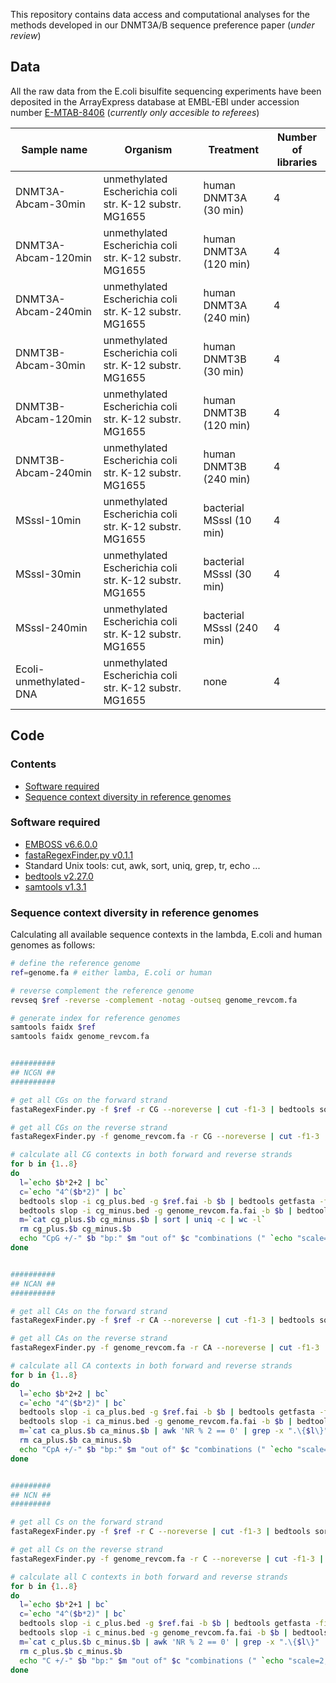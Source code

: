 This repository contains data access and computational analyses for the methods developed in our DNMT3A/B sequence preference paper (*under review*)


## Data

All the raw data from the E.coli bisulfite sequencing experiments have been deposited in the ArrayExpress database at EMBL-EBI under accession number [E-MTAB-8406](https://www.ebi.ac.uk/arrayexpress/experiments/E-MTAB-8406) (*currently only accesible to referees*)

Sample name | Organism | Treatment | Number of libraries
------------|----------|-----------|--------------------
DNMT3A-Abcam-30min | unmethylated Escherichia coli str. K-12 substr. MG1655 | human DNMT3A	(30 min) | 4 
DNMT3A-Abcam-120min | unmethylated Escherichia coli str. K-12 substr. MG1655 | human DNMT3A	(120 min) | 4 
DNMT3A-Abcam-240min | unmethylated Escherichia coli str. K-12 substr. MG1655 | human DNMT3A	(240 min) | 4
DNMT3B-Abcam-30min | unmethylated Escherichia coli str. K-12 substr. MG1655 | human DNMT3B	(30 min) | 4
DNMT3B-Abcam-120min | unmethylated Escherichia coli str. K-12 substr. MG1655 | human DNMT3B	(120 min) | 4
DNMT3B-Abcam-240min | unmethylated Escherichia coli str. K-12 substr. MG1655 | human DNMT3B	(240 min) | 4
MSssI-10min | unmethylated Escherichia coli str. K-12 substr. MG1655 | bacterial MSssI (10 min) | 4
MSssI-30min | unmethylated Escherichia coli str. K-12 substr. MG1655 | bacterial MSssI (30 min) | 4
MSssI-240min | unmethylated Escherichia coli str. K-12 substr. MG1655 | bacterial MSssI (240 min) | 4
Ecoli-unmethylated-DNA | unmethylated Escherichia coli str. K-12 substr. MG1655 | none | 4	



## Code

### Contents

- [Software required](README.md#software-required)
- [Sequence context diversity in reference genomes](README.md#sequence-context-diversity-in-reference-genomes)



### Software required

- [EMBOSS v6.6.0.0](http://emboss.sourceforge.net/)
- [fastaRegexFinder.py v0.1.1](https://github.com/dariober/bioinformatics-cafe/tree/master/fastaRegexFinder)
- Standard Unix tools: cut, awk, sort, uniq, grep, tr, echo ...
- [bedtools v2.27.0](http://bedtools.readthedocs.io/en/latest/)
- [samtools v1.3.1](http://samtools.sourceforge.net/)



### Sequence context diversity in reference genomes

Calculating all available sequence contexts in the lambda, E.coli and human genomes as follows:

```bash
# define the reference genome
ref=genome.fa # either lamba, E.coli or human

# reverse complement the reference genome
revseq $ref -reverse -complement -notag -outseq genome_revcom.fa

# generate index for reference genomes
samtools faidx $ref
samtools faidx genome_revcom.fa


##########
## NCGN ##
##########

# get all CGs on the forward strand
fastaRegexFinder.py -f $ref -r CG --noreverse | cut -f1-3 | bedtools sort -i > cg_plus.bed

# get all CGs on the reverse strand
fastaRegexFinder.py -f genome_revcom.fa -r CG --noreverse | cut -f1-3 | bedtools sort -i > cg_minus.bed

# calculate all CG contexts in both forward and reverse strands
for b in {1..8}
do
  l=`echo $b*2+2 | bc`
  c=`echo "4^($b*2)" | bc`
  bedtools slop -i cg_plus.bed -g $ref.fai -b $b | bedtools getfasta -fi $ref -bed - | awk 'NR % 2 == 0' |  tr '[:lower:]' '[:upper:]' | grep -v "N" | grep -x ".\{$l\}" | sort | uniq > cg_plus.$b
  bedtools slop -i cg_minus.bed -g genome_revcom.fa.fai -b $b | bedtools getfasta -fi genome_revcom.fa -bed - | awk 'NR % 2 == 0' |  tr '[:lower:]' '[:upper:]' | grep -v "N" | grep -x ".\{$l\}" | sort | uniq > cg_minus.$b
  m=`cat cg_plus.$b cg_minus.$b | sort | uniq -c | wc -l`
  rm cg_plus.$b cg_minus.$b
  echo "CpG +/-" $b "bp:" $m "out of" $c "combinations (" `echo "scale=2; 100*$m/$c" | bc` "%)"
done


##########
## NCAN ##
##########

# get all CAs on the forward strand
fastaRegexFinder.py -f $ref -r CA --noreverse | cut -f1-3 | bedtools sort -i > ca_plus.bed

# get all CAs on the reverse strand
fastaRegexFinder.py -f genome_revcom.fa -r CA --noreverse | cut -f1-3 | bedtools sort -i > ca_minus.bed

# calculate all CA contexts in both forward and reverse strands
for b in {1..8}
do
  l=`echo $b*2+2 | bc`
  c=`echo "4^($b*2)" | bc`
  bedtools slop -i ca_plus.bed -g $ref.fai -b $b | bedtools getfasta -fi $ref -bed - | awk 'NR % 2 == 0' |  tr '[:lower:]' '[:upper:]' | grep -v "N" | grep -x ".\{$l\}" | sort | uniq > ca_plus.$b
  bedtools slop -i ca_minus.bed -g genome_revcom.fa.fai -b $b | bedtools getfasta -fi genome_revcom.fa -bed - | awk 'NR % 2 == 0' |  tr '[:lower:]' '[:upper:]' | grep -v "N" | grep -x ".\{$l\}" | sort | uniq > ca_minus.$b
  m=`cat ca_plus.$b ca_minus.$b | awk 'NR % 2 == 0' | grep -x ".\{$l\}" | sort | uniq -c | wc -l`
  rm ca_plus.$b ca_minus.$b
  echo "CpA +/-" $b "bp:" $m "out of" $c "combinations (" `echo "scale=2; 100*$m/$c" | bc` "%)"
done


#########
## NCN ##
#########

# get all Cs on the forward strand
fastaRegexFinder.py -f $ref -r C --noreverse | cut -f1-3 | bedtools sort -i > c_plus.bed

# get all Cs on the reverse strand
fastaRegexFinder.py -f genome_revcom.fa -r C --noreverse | cut -f1-3 | bedtools sort -i > c_minus.bed

# calculate all C contexts in both forward and reverse strands
for b in {1..8}
do
  l=`echo $b*2+1 | bc`
  c=`echo "4^($b*2)" | bc`
  bedtools slop -i c_plus.bed -g $ref.fai -b $b | bedtools getfasta -fi $ref -bed - | awk 'NR % 2 == 0' |  tr '[:lower:]' '[:upper:]' | grep -v "N" | grep -x ".\{$l\}" | sort | uniq > c_plus.$b
  bedtools slop -i c_minus.bed -g genome_revcom.fa.fai -b $b | bedtools getfasta -fi genome_revcom.fa -bed - | awk 'NR % 2 == 0' |  tr '[:lower:]' '[:upper:]' | grep -v "N" | grep -x ".\{$l\}" | sort | uniq > c_minus.$b
  m=`cat c_plus.$b c_minus.$b | awk 'NR % 2 == 0' | grep -x ".\{$l\}" | sort | uniq -c | wc -l`
  rm c_plus.$b c_minus.$b
  echo "C +/-" $b "bp:" $m "out of" $c "combinations (" `echo "scale=2; 100*$m/$c" | bc` "%)"
done

```

